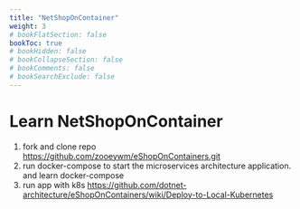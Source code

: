 ```yaml
---
title: "NetShopOnContainer"
weight: 3
# bookFlatSection: false
bookToc: true
# bookHidden: false
# bookCollapseSection: false
# bookComments: false
# bookSearchExclude: false
---
```


# Learn NetShopOnContainer

1. fork and clone repo <https://github.com/zooeywm/eShopOnContainers.git>
2. run docker-compose to start the microservices architecture application.
   and learn docker-compose
3. run app with k8s <https://github.com/dotnet-architecture/eShopOnContainers/wiki/Deploy-to-Local-Kubernetes>

